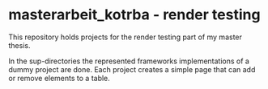 # masterarbeit_kotrba - render testing

This repository holds projects for the render testing part of my master thesis.

In the sup-directories the represented frameworks implementations of a dummy project are done. 
Each project creates a simple page that can add or remove elements to a table.  

